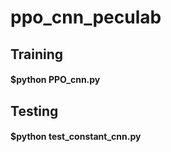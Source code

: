 # ppo_cnn_peculab
## Training
#### $python PPO_cnn.py

## Testing 
#### $python test_constant_cnn.py

